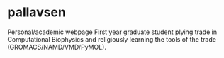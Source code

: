# pallavsen
Personal/academic webpage
First year graduate student plying trade in Computational Biophysics and religiously learning the tools of the trade (GROMACS/NAMD/VMD/PyMOL).
